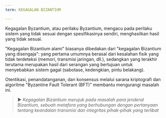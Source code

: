 ```yaml
---
term: KEGAGALAN BIZANTIUM

---
```

Kegagalan Byzantium, atau perilaku Byzantium, mengacu pada perilaku sistem yang tidak sesuai dengan spesifikasinya sendiri, menghasilkan hasil yang tidak sesuai.

"Kegagalan Bizantium alami" biasanya dibedakan dari "kegagalan Bizantium yang disengaja": yang pertama umumnya berasal dari kesalahan fisik yang tidak terdeteksi (memori, transmisi jaringan, dll.), sedangkan yang terakhir terutama merupakan hasil dari serangan yang bertujuan untuk menyebabkan sistem gagal (sabotase, kedengkian, pintu belakang).

Otentikasi, penandatanganan, dan konsensus melalui sarana kriptografi dan algoritme "Byzantine Fault Tolerant (BFT)" membantu mengurangi masalah ini.

> ► *Kegagalan Bizantium merujuk pada masalah para jenderal Bizantium, sebuah metafora yang berhubungan dengan pertanyaan tentang keandalan transmisi dan integritas pihak-pihak yang terlibat*